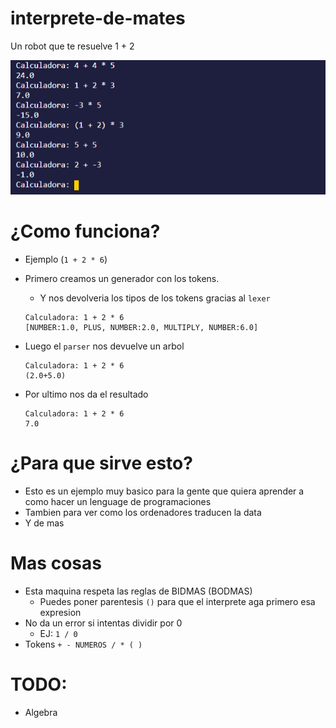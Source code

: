 # interprete-de-mates
 Un  robot que te resuelve 1 + 2

![img](https://raw.githubusercontent.com/maubg-debug/interprete-de-mates/main/img/img1.png)

# ¿Como funciona?

* Ejemplo (`1 + 2 * 6`)

* Primero creamos un generador con los tokens.
    * Y nos devolveria los tipos de los tokens gracias al `lexer`
    ```
    Calculadora: 1 + 2 * 6
    [NUMBER:1.0, PLUS, NUMBER:2.0, MULTIPLY, NUMBER:6.0]
    ```

* Luego el `parser` nos devuelve un arbol
    ```
    Calculadora: 1 + 2 * 6
    (2.0+5.0)
    ```

* Por ultimo nos da el resultado
    ```
    Calculadora: 1 + 2 * 6
    7.0
    ```

# ¿Para que sirve esto?

* Esto es un ejemplo muy basico para la gente que quiera aprender a como hacer un lenguage de programaciones
* Tambien para ver como los ordenadores traducen la data
* Y de mas

# Mas cosas
* Esta maquina respeta las reglas de BIDMAS (BODMAS)
    * Puedes poner parentesis `()` para que el interprete aga primero esa expresion
* No da un error si intentas dividir por 0
    * EJ: `1 / 0`
* Tokens `+ - NUMEROS / * ( )`

# TODO:
* Algebra
